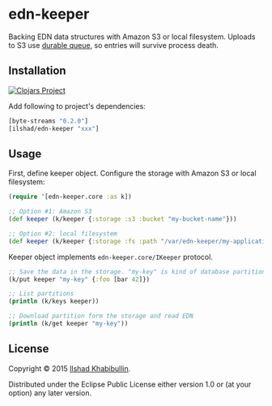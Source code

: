 # edn-keeper

Backing EDN data structures with Amazon S3 or local
filesystem. Uploads to S3 use [durable queue](https://github.com/factual/durable-queue),
so entries will survive process death.

## Installation

[![Clojars Project](http://clojars.org/ilshad/edn-keeper/latest-version.svg)](http://clojars.org/ilshad/edn-keeper)

Add following to project's dependencies:

```clojure
[byte-streams "0.2.0"]
[ilshad/edn-keeper "xxx"]
```

## Usage

First, define keeper object. Configure the storage with Amazon S3 or
local filesystem:

```clojure
(require '[edn-keeper.core :as k])

;; Option #1: Amazon S3
(def keeper (k/keeper {:storage :s3 :bucket "my-bucket-name"}))

;; Option #2: local filesystem
(def keeper (k/keeper {:storage :fs :path "/var/edn-keeper/my-application"}))
```

Keeper object implements `edn-keeper.core/IKeeper` protocol.

```clojure
;; Save the data in the storage. "my-key" is kind of database partition.
(k/put keeper "my-key" {:foo [bar 42]})

;; List partitions
(println (k/keys keeper))

;; Download partition form the storage and read EDN
(println (k/get keeper "my-key"))
```

## License

Copyright © 2015 [Ilshad Khabibullin](http://ilshad.com).

Distributed under the Eclipse Public License either version 1.0 or (at
your option) any later version.
